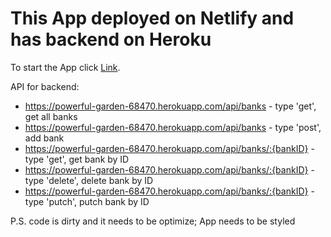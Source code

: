 # This App deployed on Netlify and has backend on Heroku

To start the App click [Link](https://dulcet-otter-0cd868.netlify.app/).

API for backend:

- https://powerful-garden-68470.herokuapp.com/api/banks - type 'get', get all
  banks
- https://powerful-garden-68470.herokuapp.com/api/banks - type 'post', add bank
- https://powerful-garden-68470.herokuapp.com/api/banks/:{bankID} - type 'get',
  get bank by ID
- https://powerful-garden-68470.herokuapp.com/api/banks/:{bankID} - type
  'delete', delete bank by ID
- https://powerful-garden-68470.herokuapp.com/api/banks/:{bankID} - type
  'putch', putch bank by ID

P.S. code is dirty and it needs to be optimize; App needs to be styled
